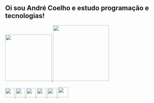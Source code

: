 ## Oi sou André Coelho e estudo programação e tecnologias!

<div align="left">
  <a href="https://github.com/AndreCoelhoOliveira">
  <img height="150em" src="https://github-readme-stats.vercel.app/api?username=AndreCoelhoOliveira&show_icons=true&theme=highcontrast&include_all_commits=true&count_private=true"/>
  <img height="180em" src="https://github-readme-stats.vercel.app/api/top-langs/?username=AndreCoelhoOliveira&layout=compact&langs_count=7&theme=highcontrast"/>
</div>

<div style="display: inline_block"><br>

<div>
  <img width="30px" src="https://cdn.jsdelivr.net/gh/devicons/devicon/icons/javascript/javascript-original.svg" />
  <img width="30px" src="https://cdn.jsdelivr.net/gh/devicons/devicon/icons/java/java-original.svg" />
  <img width="30px" src="https://cdn.jsdelivr.net/gh/devicons/devicon/icons/python/python-original.svg" />
  <img width="30px" src="https://cdn.jsdelivr.net/gh/devicons/devicon/icons/html5/html5-original.svg" />
  <img width="30px" src="https://cdn.jsdelivr.net/gh/devicons/devicon/icons/css3/css3-original.svg" />
  <img width="33px" src="https://cdn.jsdelivr.net/gh/devicons/devicon/icons/php/php-original.svg" />
</div>
  
